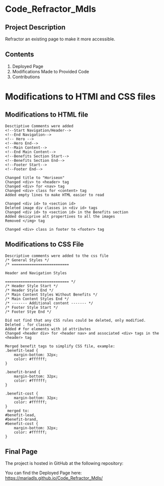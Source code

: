 # Code_Refractor_Mdls

## Project Description
Refractor an existing page to make it more accessible. 

## Contents

1. Deployed Page 
2. Modifications Made to Provided Code 
3. Contributions

# Modifications to HTMl and CSS files 

## Modifications to HTML file 

```
Desctiptive Comments were added 
<!--Start Navigation/Header-->
<!--End Navigation-->	 
<!-- Hero -->
<!--Hero End-->	 
<!--Main Content-->
<!--End Main Content-->	 
<!--Benefits Section Start-->
<!--Benefits Section End-->	  
<!--Footer Start-->
<!--Footer End-->

Changed title to "Horiseon"
Changed <div> to <header> tag
Changed <div> for <nav> tag
Changed <div> class for <content> tag 
Added empty lines to make HTML easier to read

Changed <div id> to <section id>
Deleted image div classes in <div id> tags
Changed <div id> to <section id> in the Benefits section 
Added desicprive alt propertives to all the images 
Removed </img> tag

Changed <div> class in footer to <footer> tag
```

## Modifications to CSS File
```
Descriptive comments were added to the css file 
/* General Styles */
/* ==========================	 
  
Header and Navigation Styles	 
  
============================= */
/* Header Style Start */
/* Header Style End */	   
/* Main Content Styles Without Benefits */
/* Main Content Styles End */	 
/* ------- Additional content ------- */
/* Footer Style Start */
/* Footer Stye End */

Did not find that any CSS rules could be deleted, only modified. 
Deleted . for classes 
Added # for elements with id attributes 
Changed <header div> for <header nav> and associated <div> tags in the <header> tag

Merged benefit tags to simplify CSS file, example: 
.benefit-lead {
    margin-bottom: 32px;
    color: #ffffff;
}

.benefit-brand {
    margin-bottom: 32px;
    color: #ffffff;
}

.benefit-cost {
    margin-bottom: 32px;
    color: #ffffff;
}
 merged to: 
#benefit-lead,
#benefit-brand,
#benefit-cost {
    margin-bottom: 32px;
    color: #ffffff;
}

```
## Final Page
The project is hosted in GitHub at the following repository: 

You can find the Deployed Page here: https://mariadls.github.io/Code_Refractor_Mdls/
